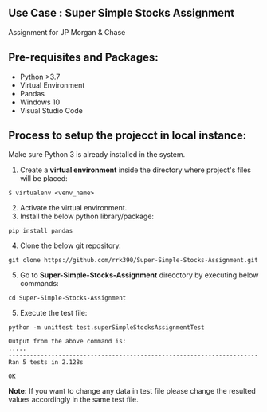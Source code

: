 ## Use Case : Super Simple Stocks Assignment
Assignment for JP Morgan &amp; Chase
 
## Pre-requisites and Packages:

- Python >3.7
- Virtual Environment
- Pandas
- Windows 10
- Visual Studio Code

## Process to setup the projecct in local instance:

Make sure Python 3 is already installed in the system.

1. Create a **virtual environment** inside the directory where project's files will be placed:
```
$ virtualenv <venv_name>
```
2. Activate the virtual environment.
3. Install the below python library/package:
```
pip install pandas
```
4. Clone the below git repository. 
```
git clone https://github.com/rrk390/Super-Simple-Stocks-Assignment.git
```
5. Go to **Super-Simple-Stocks-Assignment** direcctory by executing below commands:
```
cd Super-Simple-Stocks-Assignment
```
5. Execute the test file:
```
python -m unittest test.superSimpleStocksAssignmentTest

Output from the above command is:
.....
----------------------------------------------------------------------
Ran 5 tests in 2.128s

OK
```
**Note:** If you want to change any data in test file please change the resulted values accordingly in the same test file. 
